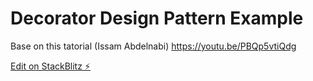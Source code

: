 # Decorator Design Pattern Example
Base on this tatorial (Issam Abdelnabi) https://youtu.be/PBQp5vtiQdg




[Edit on StackBlitz ⚡️](https://stackblitz.com/edit/typescript-jdjxrs)
